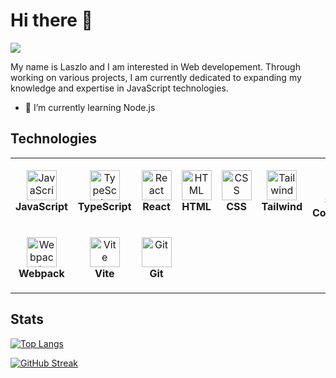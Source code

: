 # **Hi there** 👋
![](https://komarev.com/ghpvc/?username=ev0clu&color=blue)

My name is Laszlo and I am interested in Web developement. Through working on various projects, I am currently dedicated to expanding my knowledge and expertise in JavaScript technologies. 

- 🌱 I’m currently learning Node.js

## Technologies

<table>
  <tr>
    <td align="center" height="108" width="108">
      <img
        src="https://skillicons.dev/icons?i=js"
        width="48"
        height="48"
        alt="JavaScript"
      />
      <br /><strong>JavaScript</strong>
    </td>
    <td align="center" height="108" width="108">
      <img
        src="https://skillicons.dev/icons?i=ts"
        width="48"
        height="48"
        alt="TypeScript"
      />
      <br /><strong>TypeScript</strong>
    </td>
    <td align="center" height="108" width="108">
      <img
        src="https://skillicons.dev/icons?i=react"
        width="48"
        height="48"
        alt="React"
      />
      <br /><strong>React</strong>
    </td>
    <td align="center" height="108" width="108">
      <img
        src="https://skillicons.dev/icons?i=html"
        width="48"
        height="48"
        alt="HTML"
      />
      <br /><strong>HTML</strong>
    </td>
    <td align="center" height="108" width="108">
      <img
        src="https://skillicons.dev/icons?i=css"
        width="48"
        height="48"
        alt="CSS"
      />
      <br /><strong>CSS</strong>
    </td>
    <td align="center" height="108" width="108">
      <img
        src="https://skillicons.dev/icons?i=tailwind"
        width="48"
        height="48"
        alt="Tailwind"
      />
      <br /><strong>Tailwind</strong>
    </td>
    <td align="center" height="108" width="108">
      <img
        src="https://skillicons.dev/icons?i=styledcomponents"
        width="48"
        height="48"
        alt="StyledComponents"
      />
      <br /><strong>Styled-Components</strong>
    </td>
    <td align="center" height="108" width="108">
      <img
        src="https://skillicons.dev/icons?i=firebase"
        width="48"
        height="48"
        alt="Firebases"
      />
      <br /><strong>Firebase</strong>
    </td>
  </tr>
  <tr>
    <td align="center" height="108" width="108">
      <img
        src="https://skillicons.dev/icons?i=webpack"
        width="48"
        height="48"
        alt="Webpack"
      />
      <br /><strong>Webpack</strong>
    </td>
     <td align="center" height="108" width="108">
      <img
        src="https://skillicons.dev/icons?i=vite"
        width="48"
        height="48"
        alt="Vite"
      />
      <br /><strong>Vite</strong>
    </td>
    <td align="center" height="108" width="108">
      <img
        src="https://skillicons.dev/icons?i=git"
        width="48"
        height="48"
        alt="Git"
      />
      <br /><strong>Git</strong>
    </td>
  </tr>
</table>

## Stats
[![Top Langs](https://github-readme-stats.vercel.app/api/top-langs/?username=ev0clu&theme=react&layout=compact)](https://github.com/anuraghazra/github-readme-stats)

[![GitHub Streak](https://github-readme-streak-stats.herokuapp.com?user=ev0clu&theme=react)](https://git.io/streak-stats)

<!--
**ev0clu/ev0clu** is a ✨ _special_ ✨ repository because its `README.md` (this file) appears on your GitHub profile.

Here are some ideas to get you started:

- 🔭 I’m currently working on ...
- 🌱 I’m currently learning ...
- 👯 I’m looking to collaborate on ...
- 🤔 I’m looking for help with ...
- 💬 Ask me about ...
- 📫 How to reach me: ...
- 😄 Pronouns: ...
- ⚡ Fun fact: ...
-->

